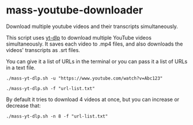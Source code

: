 # mass-youtube-downloader

Download multiple youtube videos and their transcripts simultaneously. 

This script uses [yt-dlp](https://github.com/yt-dlp/yt-dlp) to download multiple YouTube videos simultaneously. It saves each video to .mp4 files, and also downloads the videos' transcripts as .srt files. 

You can give it a list of URLs in the terminal or you can pass it a list of URLs in a text file.

```shell
./mass-yt-dlp.sh -u "https://www.youtube.com/watch?v=Abc123"
```

```shell
./mass-yt-dlp.sh -f "url-list.txt"
```

By default it tries to download 4 videos at once, but you can increase or decrease that:

```shell
./mass-yt-dlp.sh -n 8 -f "url-list.txt"
```
